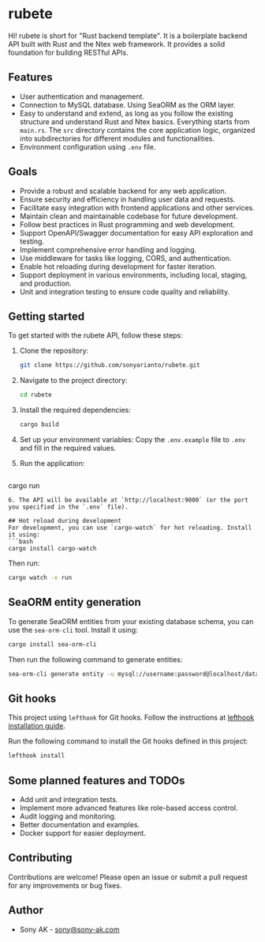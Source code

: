 # rubete

Hi! rubete is short for "Rust backend template". It is a boilerplate backend API built with Rust and the Ntex web framework. It provides a solid foundation for building RESTful APIs.

## Features

- User authentication and management.
- Connection to MySQL database. Using SeaORM as the ORM layer.
- Easy to understand and extend, as long as you follow the existing structure and understand Rust and Ntex basics. Everything starts from `main.rs`. The `src` directory contains the core application logic, organized into subdirectories for different modules and functionalities.
- Environment configuration using `.env` file.

## Goals
- Provide a robust and scalable backend for any web application.
- Ensure security and efficiency in handling user data and requests.
- Facilitate easy integration with frontend applications and other services.
- Maintain clean and maintainable codebase for future development.
- Follow best practices in Rust programming and web development.
- Support OpenAPI/Swagger documentation for easy API exploration and testing.
- Implement comprehensive error handling and logging.
- Use middleware for tasks like logging, CORS, and authentication.
- Enable hot reloading during development for faster iteration.
- Support deployment in various environments, including local, staging, and production.
- Unit and integration testing to ensure code quality and reliability.

## Getting started

To get started with the rubete API, follow these steps:

1. Clone the repository:
   ```bash
   git clone https://github.com/sonyarianto/rubete.git
   ```

2. Navigate to the project directory:
   ```bash
   cd rubete
   ```

3. Install the required dependencies:
   ```bash
   cargo build
   ```

4. Set up your environment variables:
   Copy the `.env.example` file to `.env` and fill in the required values.

5. Run the application:
   ```bash
cargo run
   ```
6. The API will be available at `http://localhost:9000` (or the port you specified in the `.env` file).

## Hot reload during development
For development, you can use `cargo-watch` for hot reloading. Install it using:
```bash
cargo install cargo-watch
```
Then run:
```bash
cargo watch -x run
```

## SeaORM entity generation

To generate SeaORM entities from your existing database schema, you can use the `sea-orm-cli` tool. Install it using:

```bash
cargo install sea-orm-cli
```

Then run the following command to generate entities:

```bash
sea-orm-cli generate entity -u mysql://username:password@localhost/database_name -o src/entity
```

## Git hooks

This project using `lefthook` for Git hooks. Follow the instructions at [lefthook installation guide](https://lefthook.dev/installation/go.html).

Run the following command to install the Git hooks defined in this project:
```bash
lefthook install
```

## Some planned features and TODOs
- Add unit and integration tests.
- Implement more advanced features like role-based access control.
- Audit logging and monitoring.
- Better documentation and examples.
- Docker support for easier deployment.

## Contributing
Contributions are welcome! Please open an issue or submit a pull request for any improvements or bug fixes.

## Author
- Sony AK - [sony@sony-ak.com](https://sony-ak.com)